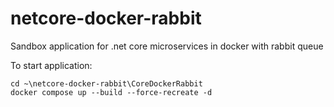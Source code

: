 # netcore-docker-rabbit
Sandbox application for .net core microservices in docker with rabbit queue

To start application:
```
cd ~\netcore-docker-rabbit\CoreDockerRabbit
docker compose up --build --force-recreate -d
```